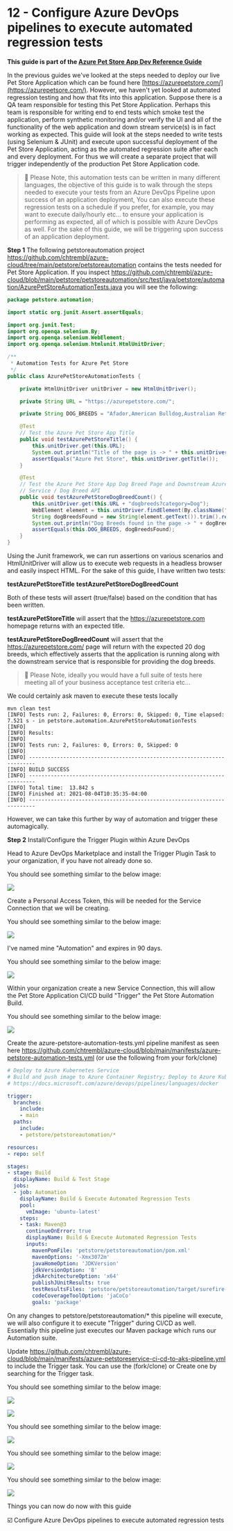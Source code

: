 
# 12 - Configure Azure DevOps pipelines to execute automated regression tests

__This guide is part of the [Azure Pet Store App Dev Reference Guide](../README.md)__

In the previous guides we've looked at the steps needed to deploy our live Pet Store Application which can be found here [https://azurepetstore.com/](https://azurepetsore.com/). However, we haven't yet looked at automated regression testing and how that fits into this application. Suppose there is a QA team responsible for testing this Pet Store Application.  Perhaps this team is responsible for writing end to end tests which smoke test the application, perform synthetic monitoring and/or verify the UI and all of the functionality of the web application and down stream service(s) is in fact working as expected.  This guide will look at the steps needed to write tests (using Selenium & JUnit) and execute upon successful deployment of the Pet Store Application, acting as the automated regression suite after each and every deployment. For thus we will create a separate project that will trigger independently of the production Pet Store Application code.

> 📝 Please Note,  this automation tests can be written in many different languages, the objective of this guide is to walk through the steps needed to execute your tests from an Azure DevOps Pipeline upon success of an application deployment, You can also execute these regression tests on a schedule if you prefer, for example, you may want to execute daily/hourly etc... to ensure your application is performing as expected, all of which is possible with Azure DevOps as well. For the sake of this guide, we will be triggering upon success of an application deployment.

**Step 1**
The following petstoreautomation project https://github.com/chtrembl/azure-cloud/tree/main/petstore/petstoreautomation contains the tests needed for Pet Store Application. If you inspect https://github.com/chtrembl/azure-cloud/blob/main/petstore/petstoreautomation/src/test/java/petstore/automation/AzurePetStoreAutomationTests.java you will see the following:

```java
package petstore.automation;

import static org.junit.Assert.assertEquals;

import org.junit.Test;
import org.openqa.selenium.By;
import org.openqa.selenium.WebElement;
import org.openqa.selenium.htmlunit.HtmlUnitDriver;

/**
 * Automation Tests for Azure Pet Store
 */
public class AzurePetStoreAutomationTests {

	private HtmlUnitDriver unitDriver = new HtmlUnitDriver();

	private String URL = "https://azurepetstore.com/";

	private String DOG_BREEDS = "Afador,American Bulldog,Australian Retriever,Australian Shepherd,Basset Hound,Beagle,Border Terrier,Boston Terrier,Bulldog,Bullmastiff,Chihuahua,Cocker Spaniel,German Sheperd,Labrador Retriever,Pomeranian,Pug,Rottweiler,Shetland Sheepdog,Shih Tzu,Toy Fox Terrier";

	@Test
	// Test the Azure Pet Store App Title
	public void testAzurePetStoreTitle() {
		this.unitDriver.get(this.URL);
		System.out.println("Title of the page is -> " + this.unitDriver.getTitle());
		assertEquals("Azure Pet Store", this.unitDriver.getTitle());
	}

	@Test
	// Test the Azure Pet Store App Dog Breed Page and Downstream Azure Pet Store
	// Service / Dog Breed API
	public void testAzurePetStoreDogBreedCount() {
		this.unitDriver.get(this.URL + "dogbreeds?category=Dog");
		WebElement element = this.unitDriver.findElement(By.className("table"));
		String dogBreedsFound = new String(element.getText()).trim().replaceAll("\n", ",");
		System.out.println("Dog Breeds found in the page -> " + dogBreedsFound);
		assertEquals(this.DOG_BREEDS, dogBreedsFound);
	}
}
```
Using the Junit framework, we can run assertions on various scenarios and HtmlUnitDriver will allow us to execute web requests in a headless browser and easily inspect HTML. For the sake of this guide, I have written two tests:

**testAzurePetStoreTitle**
**testAzurePetStoreDogBreedCount**

Both of these tests will assert (true/false) based on the condition that has been written. 

**testAzurePetStoreTitle** will assert that the https://azurepetstore.com homepage returns with an expected title.

**testAzurePetStoreDogBreedCount** will assert that the https://azurepetstore.com/ page will return with the expected 20 dog breeds, which effectively asserts that the application is running along with the downstream service that is responsible for providing the dog breeds.

> 📝 Please Note, ideally you would have a full suite of tests here meeting all of your business acceptance test criteria etc...
 
We could certainly ask maven to execute these tests locally

```
mvn clean test
[INFO] Tests run: 2, Failures: 0, Errors: 0, Skipped: 0, Time elapsed: 7.521 s - in petstore.automation.AzurePetStoreAutomationTests
[INFO]
[INFO] Results:
[INFO]
[INFO] Tests run: 2, Failures: 0, Errors: 0, Skipped: 0
[INFO]
[INFO] ------------------------------------------------------------------------
[INFO] BUILD SUCCESS
[INFO] ------------------------------------------------------------------------
[INFO] Total time:  13.842 s
[INFO] Finished at: 2021-08-04T10:35:35-04:00
[INFO] ------------------------------------------------------------------------
```
However, we can take this further by way of automation and trigger these automagically.

**Step 2**
Install/Configure the Trigger Plugin within Azure DevOps 

Head to Azure DevOps Marketplace and install the Trigger Plugin Task to your organization, if you have not already done so.

You should see something similar to the below image:

![](images/1.png)

Create a Personal Access Token, this will be needed for the Service Connection that we will be creating.

You should see something similar to the below image:

![](images/2.png)

I've named mine "Automation" and expires in 90 days.

You should see something similar to the below image:

![](images/3.png)

Within your organization create a new Service Connection, this will allow the Pet Store Application CI/CD build "Trigger" the Pet Store Automation Build.

You should see something similar to the below image:

![](images/4.png)

Create the azure-petstore-automation-tests.yml pipeline manifest as seen here https://github.com/chtrembl/azure-cloud/blob/main/manifests/azure-petstore-automation-tests.yml (or use the following from your fork/clone)

```yml
# Deploy to Azure Kubernetes Service
# Build and push image to Azure Container Registry; Deploy to Azure Kubernetes Service
# https://docs.microsoft.com/azure/devops/pipelines/languages/docker

trigger:
  branches:
    include:
    - main
  paths:
    include:
    - petstore/petstoreautomation/*

resources:
- repo: self

stages:
- stage: Build
  displayName: Build & Test Stage
  jobs: 
  - job: Automation
    displayName: Build & Execute Automated Regression Tests
    pool:
      vmImage: 'ubuntu-latest'
    steps:
    - task: Maven@3
      continueOnError: true 
      displayName: Build & Execute Automated Regression Tests
      inputs:
        mavenPomFile: 'petstore/petstoreautomation/pom.xml'
        mavenOptions: '-Xmx3072m'
        javaHomeOption: 'JDKVersion'
        jdkVersionOption: '8'
        jdkArchitectureOption: 'x64'
        publishJUnitResults: true
        testResultsFiles: 'petstore/petstoreautomation/target/surefire-reports/TEST-*.xml'
        codeCoverageToolOption: 'jaCoCo'
        goals: 'package'

```

On any changes to petstore/petstoreautomation/* this pipeline will execute, we will also configure it to execute "Trigger" during CI/CD as well.  Essentially this pipeline just executes our Maven package which runs our Automation suite.

Update https://github.com/chtrembl/azure-cloud/blob/main/manifests/azure-petstoreservice-ci-cd-to-aks-pipeline.yml to include the Trigger task. You can use the (fork/clone) or Create one by searching for the Trigger task.

You should see something similar to the below image:

![](images/trigger1.png)

![](images/trigger2.png)

You should see something similar to the below image:

![](images/5.png)

You should see something similar to the below image:

![](images/6.png)

You should see something similar to the below image:

![](images/7.png)

Things you can now do now with this guide

☑️ Configure Azure DevOps pipelines to execute automated regression tests
